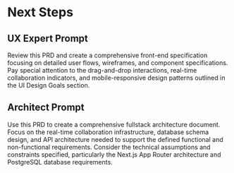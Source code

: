 # Next Steps

## UX Expert Prompt
Review this PRD and create a comprehensive front-end specification focusing on detailed user flows, wireframes, and component specifications. Pay special attention to the drag-and-drop interactions, real-time collaboration indicators, and mobile-responsive design patterns outlined in the UI Design Goals section.

## Architect Prompt
Use this PRD to create a comprehensive fullstack architecture document. Focus on the real-time collaboration infrastructure, database schema design, and API architecture needed to support the defined functional and non-functional requirements. Consider the technical assumptions and constraints specified, particularly the Next.js App Router architecture and PostgreSQL database requirements.
